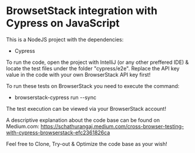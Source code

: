# BrowsetStack integration with Cypress on JavaScript

This is a NodeJS project with the dependencies:

- Cypress

To run the code, open the project with IntelliJ (or any other preffered IDE) & locate the test files under the folder "cypress/e2e". Replace the API key value in the code with your own BrowserStack API key first!

To run these tests on BrowserStack you need to execute the command:
- browserstack-cypress run --sync

The test execution can be viewed via your BrowserStack account!

A descriptive explanation about the code base can be found on Medium.com: https://schathurangaj.medium.com/cross-browser-testing-with-cypress-browserstack-efc2361826ca

Feel free to Clone, Try-out & Optimize the code base as your wish!
